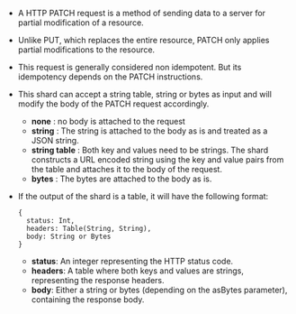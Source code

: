 - A HTTP PATCH request is a method of sending data to a server for partial modification of a resource.

- Unlike PUT, which replaces the entire resource, PATCH only applies partial modifications to the resource.

- This request is generally considered non idempotent. But its idempotency depends on the PATCH instructions.

- This shard can accept a string table, string or bytes as input and will modify the body of the PATCH request accordingly.
  - **none** : no body is attached to the request
  - **string** : The string is attached to the body as is and treated as a JSON string.
  - **string table** : Both key and values need to be strings. The shard constructs a URL encoded string using the key and value pairs from the table and attaches it to the body of the request.
  - **bytes** : The bytes are attached to the body as is.

- If the output of the shard is a table, it will have the following format:
  ```shards
  {
    status: Int,
    headers: Table(String, String),
    body: String or Bytes
  }
  ```
  - **status**: An integer representing the HTTP status code.
  - **headers**: A table where both keys and values are strings, representing the response headers.
  - **body**: Either a string or bytes (depending on the asBytes parameter), containing the response body.

